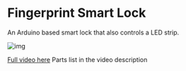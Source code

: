 # Fingerprint Smart Lock

An Arduino based smart lock that also controls a LED strip.

![img]([https://github.com/jaisondasika/fingerprint-smart-lock/teaser.gif](https://github.com/jaisondasika/fingerprint-smart-lock/blob/main/teaser.gif))

[Full video here](https://www.youtube.com/c/jaisondasika)
Parts list in the video description
